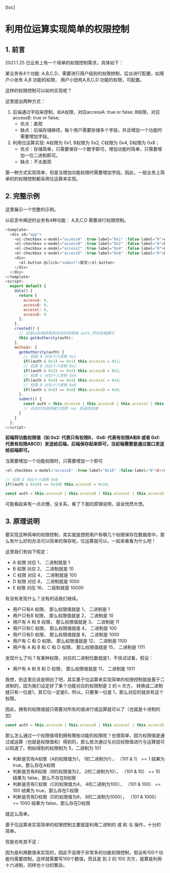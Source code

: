 [toc]

# 利用位运算实现简单的权限控制

## 1. 前言

2021.1.25 日业务上有一个简单的权限控制需求，具体如下：

某业务有4个功能: A,B,C,D，需要进行用户级别的权限控制，后台进行配置，如用户小张有 A,B 功能的权限， 用户小田有A,B,C,D 功能的权限，可配置。

这样的权限控制可以如何实现呢？

这里提出两种方式：

1. 后端通过字段来控制，如A权限，对应accessA: true or false; B权限，对应accessB: true or false;
   - 优点：直观
   - 缺点：后端存储麻烦，每个用户需要存储多个字段，并且增加一个功能时需要增加字段。
2. 利用位运算实现: A权限为 0x1, B权限为  0x2, C权限为 0x4, D权限为  0x8；
   - 优点：存储简单，只需要保存一个数字即可。增加功能时简单，只需要增加一位二进制即可。
   - 缺点：不太直观

第一种方式实现简单，但是当增加功能权限时需要增加字段。因此，一般业务上简单的的权限控制都采用位运算来实现。

## 2. 完整示例

这里展示一个完整的示例。

以前言中阐述的业务有4种功能： A,B,C,D 需要进行权限控制。

```js
<template>
  <div id="app">
    <el-checkbox v-model="accessA" :true-label="0x1" :false-label="0">A</el-checkbox>
    <el-checkbox v-model="accessB" :true-label="0x2" :false-label="0">B</el-checkbox>
    <el-checkbox v-model="accessC" :true-label="0x4" :false-label="0">C</el-checkbox>
    <el-checkbox v-model="accessD" :true-label="0x8" :false-label="0">D</el-checkbox>
    <div>
      <el-button @click="submit">提交</el-button>
    </div>
  </div>
</template>
<script>
  export default {
    data() {
      return {
        accessA: 0,
        accessB: 0,
        accessC: 0,
        accessD: 0
      };
    },
    created() {
      // 这里从后端获取到对应的权限值 auth,然后前端展示
      this.getAuthority(auth);
    },
    methods: {
      getAuthority(auth) {
        // 权限 A 对应十六进制 0x1
        if((auth & 0x1) == 0x1) this.accessA = 0x1;
        // 权限 B 对应十六进制 0x2
        if((auth & 0x2) == 0x2) this.accessB = 0x2;
        // 权限 C 对应十六进制 0x4
        if((auth & 0x4) == 0x4) this.accessC = 0x4;
        // 权限 D 对应十六进制 0x8
        if((auth & 0x8) == 0x8) this.accessD = 0x8;
      },
      submit() {
        const auth = this.accessA | this.accessB | this.accessC | this.accessD;
        // 点击时向调用接口向把 res 发送给后端
      }
    }
  };
</script>
```

**前端将功能权限值（如 0x2: 代表只有权限B， 0x6: 代表有权限A和B  或者 0xf: 代表有权限ABCD）发送给后端，后端保存起来即可，当前端需要是通过接口发送给前端即可。**

当需要增加一个功能权限时，只需要增加一个即可

```js
<el-checkbox v-model="accessE" :true-label="0x10" :false-label="0">E</el-checkbox>

// 权限 D 对应十六进制 0x8
if((auth & 0x10) == 0x10) this.accessE = 0x10;

const auth = this.accessA | this.accessB | this.accessC | this.accessD | this.accessE;
```

可能看起来有一点点懵，没关系，看了下面的原理说明，自会恍然大悟。

## 3. 原理说明

要实现这种简单的权限控制，其实就是想把用户有哪几个权限保存在数据库中，那么有什么好的办法可以简单的保存呢，位运算就可以，一起来看看为什么吧！

这里我们有如下假定：

-  A 权限 对应 1， 二进制就是 1
-  B 权限 对应 2， 二进制就是 10
-  C 权限 对应 4， 二进制就是 100
-  D 权限 对应 8， 二进制就是 1000
-  E 权限 对应 16， 二级制就是 10000

有没有发现什么？没有的话我们继续。

- 用户只有A 权限， 那么权限值就是 1， 二进制是 1
- 用户只有B 权限， 那么权限值就是 2， 二进制是 10
- 用户有 A 和 B 权限， 那么权限值就是 3， 二进制是 11
- 用户只有C 权限， 那么权限值就是 4， 二进制是 100
- 用户只有D 权限， 那么权限值就是 8， 二进制是 1000
- 用户有 C 和 D 权限， 那么权限值就是 12， 二进制是 1100
- 用户有 A 和 B 和 C 和 D 权限， 那么权限值就是 15， 二进制是 1111

发现什么了吗？有某种权限，对应的二进制位数就是1，不信试试看，假设：

- 用户有 A 和 B  和 D 权限， 那么权限值就是 11， 二进制是 1011

我想，到这里应该是明白了吧，其实基于位运算来实现简单的权限控制就是基于二进制的，因为我们设定好了某个功能对应的权限制是 2 的 n 次方， 转换成二进制就只有一位是1，其它位一定是0，所以，只要某一位是 1，那么对应的就具有这个权限。

因此，拥有的权限值就只需要对所有的值进行或运算就可以了（也就是十进制的加）

```js
const auth = this.accessA | this.accessB | this.accessC | this.accessD | this.accessE;
```

那么怎么通过一个权限值得到拥有哪些功能的权限呢？也很简单，因为权限值是通过或运算（也就是权限值和）得到的，那么依次通过与对应权限值进行与运算就可以知道了。例如得到的权限制为 5，二进制为 101

- 判断是否有A权限（A的权限值为1， 1的二进制为1）， （101 & 1） == 1 结果为 true，那么存在A权限
- 判断是否有B权限（B的权限值为2， 2的二进制为10）， （101 & 10） == 10 结果为 false，那么不存在B权限
- 判断是否有C权限（C的权限值为4， 4的二进制为100）， （101 & 100） == 100 结果为 true，那么存在C权限
- 判断是否有D权限（D的权限值为8， 8的二进制为1000）， （101 & 1000） == 1000 结果为 false，那么存在D权限

就这么简单。

基于位运算来实现简单的权限控制主要就是利用二进制的 或 和 与 操作，十分的简单。

但是也有其不足：

因为是利用数值来实现的，因此不适用于非常多的功能权限控制，假设有100个功能均需要控制，这样就需要写100个数值，而且是 到 2 的 100 次方，就算是利用十六进制，同样也十分的繁杂。
